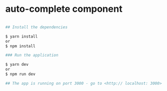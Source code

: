 # auto-complete component

```bash

## Install the dependencies

$ yarn install
or
$ npm install

### Run the application

$ yarn dev
or 
$ npm run dev

## The app is running on port 3000 - go to <http:// localhost: 3000> 